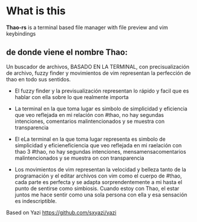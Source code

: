 # What is this

**Thao-rs** is a terminal based file manager with file preview and vim keybindings

## de donde viene el nombre Thao: 

Un buscador de archivos, BASADO EN LA TERMINAL, con precisualización de archivo, fuzzy finder y movimientos de vim representan la perfección de thao en todo sus sentidos. 

- El fuzzy finder y la previsualización representan lo rápido y facil que es hablar con ella sobre lo que realmente importa
- La terminal en la que toma lugar es simbolo de simplicidad y eficiencia que veo reflejada en mi relación con  #thao, no hay segundas intenciones, comentarios malintencionados y se muestra con transparencia

- El eLa terminal en la que toma lugar representa es simbolo de simplicidad y eficieneficiencia que veo reflejada en mi raelación con thao 3 #thao, no hay segundas intenciones, mensamensacomentarios malintencionados y se muestra on con transparencia

- Los movimientos de vim representan la velocidad y belleza tanto de la programación y el editar archivos con vim como el cuerpo de #thao, cada parte es perfecta y se adapta sorprendentemente a mi hasta el punto de sentirse como simbiosis. Cuando estoy con Thao, el estar juntos me hace sentir como una sola persona con ella y esa sensación es indescriptible. 

Based on Yazi https://github.com/sxyazi/yazi